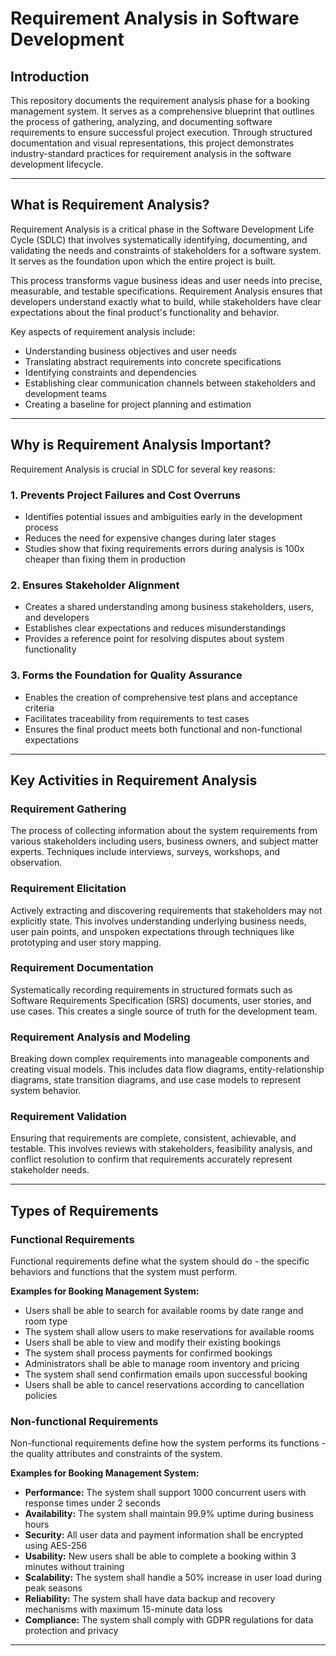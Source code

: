 # Requirement Analysis in Software Development

## Introduction
This repository documents the requirement analysis phase for a booking management system. It serves as a comprehensive blueprint that outlines the process of gathering, analyzing, and documenting software requirements to ensure successful project execution. Through structured documentation and visual representations, this project demonstrates industry-standard practices for requirement analysis in the software development lifecycle.

---
## What is Requirement Analysis?

Requirement Analysis is a critical phase in the Software Development Life Cycle (SDLC) that involves systematically identifying, documenting, and validating the needs and constraints of stakeholders for a software system. It serves as the foundation upon which the entire project is built.

This process transforms vague business ideas and user needs into precise, measurable, and testable specifications. Requirement Analysis ensures that developers understand exactly what to build, while stakeholders have clear expectations about the final product's functionality and behavior.

Key aspects of requirement analysis include:
- Understanding business objectives and user needs
- Translating abstract requirements into concrete specifications
- Identifying constraints and dependencies
- Establishing clear communication channels between stakeholders and development teams
- Creating a baseline for project planning and estimation

---

## Why is Requirement Analysis Important?

Requirement Analysis is crucial in SDLC for several key reasons:

### 1. Prevents Project Failures and Cost Overruns
- Identifies potential issues and ambiguities early in the development process
- Reduces the need for expensive changes during later stages
- Studies show that fixing requirements errors during analysis is 100x cheaper than fixing them in production

### 2. Ensures Stakeholder Alignment
- Creates a shared understanding among business stakeholders, users, and developers
- Establishes clear expectations and reduces misunderstandings
- Provides a reference point for resolving disputes about system functionality

### 3. Forms the Foundation for Quality Assurance
- Enables the creation of comprehensive test plans and acceptance criteria
- Facilitates traceability from requirements to test cases
- Ensures the final product meets both functional and non-functional expectations

---

## Key Activities in Requirement Analysis

### Requirement Gathering
The process of collecting information about the system requirements from various stakeholders including users, business owners, and subject matter experts. Techniques include interviews, surveys, workshops, and observation.

### Requirement Elicitation
Actively extracting and discovering requirements that stakeholders may not explicitly state. This involves understanding underlying business needs, user pain points, and unspoken expectations through techniques like prototyping and user story mapping.

### Requirement Documentation
Systematically recording requirements in structured formats such as Software Requirements Specification (SRS) documents, user stories, and use cases. This creates a single source of truth for the development team.

### Requirement Analysis and Modeling
Breaking down complex requirements into manageable components and creating visual models. This includes data flow diagrams, entity-relationship diagrams, state transition diagrams, and use case models to represent system behavior.

### Requirement Validation
Ensuring that requirements are complete, consistent, achievable, and testable. This involves reviews with stakeholders, feasibility analysis, and conflict resolution to confirm that requirements accurately represent stakeholder needs.


---

## Types of Requirements

### Functional Requirements
Functional requirements define what the system should do - the specific behaviors and functions that the system must perform.

**Examples for Booking Management System:**
- Users shall be able to search for available rooms by date range and room type
- The system shall allow users to make reservations for available rooms
- Users shall be able to view and modify their existing bookings
- The system shall process payments for confirmed bookings
- Administrators shall be able to manage room inventory and pricing
- The system shall send confirmation emails upon successful booking
- Users shall be able to cancel reservations according to cancellation policies

### Non-functional Requirements
Non-functional requirements define how the system performs its functions - the quality attributes and constraints of the system.

**Examples for Booking Management System:**
- **Performance:** The system shall support 1000 concurrent users with response times under 2 seconds
- **Availability:** The system shall maintain 99.9% uptime during business hours
- **Security:** All user data and payment information shall be encrypted using AES-256
- **Usability:** New users shall be able to complete a booking within 3 minutes without training
- **Scalability:** The system shall handle a 50% increase in user load during peak seasons
- **Reliability:** The system shall have data backup and recovery mechanisms with maximum 15-minute data loss
- **Compliance:** The system shall comply with GDPR regulations for data protection and privacy


---
